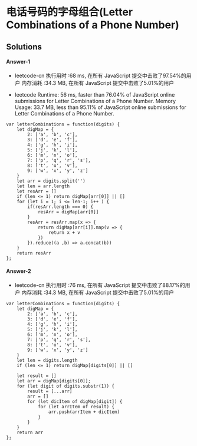 # 电话号码的字母组合(Letter Combinations of a Phone Number)


## Solutions

#### Answer-1

- leetcode-cn
执行用时 :68 ms, 在所有 JavaScript 提交中击败了97.54%的用户
内存消耗 :34.3 MB, 在所有 JavaScript 提交中击败了5.01%的用户

- leetcode
Runtime: 56 ms, faster than 76.04% of JavaScript online submissions for Letter Combinations of a Phone Number.
Memory Usage: 33.7 MB, less than 95.11% of JavaScript online submissions for Letter Combinations of a Phone Number.

```
var letterCombinations = function(digits) {
    let digMap = {
        2: ['a', 'b', 'c'],
        3: ['d', 'e', 'f'],
        4: ['g', 'h', 'i'],
        5: ['j', 'k', 'l'],
        6: ['m', 'n', 'o'],
        7: ['p', 'q', 'r', 's'],
        8: ['t', 'u', 'v'],
        9: ['w', 'x', 'y', 'z']
    }
    let arr = digits.split('')
    let len = arr.length
    let resArr = []
    if (len <= 1) return digMap[arr[0]] || []
    for (let i = 1; i <= len-1; i++ ) {
        if(resArr.length === 0) {
            resArr = digMap[arr[0]]
        }
        resArr = resArr.map(x => {
            return digMap[arr[i]].map(v => {
                return x + v
            })
        }).reduce((a ,b) => a.concat(b))
    }
    return resArr
};
```


#### Answer-2

- leetcode-cn
执行用时 :76 ms, 在所有 JavaScript 提交中击败了88.17%的用户
内存消耗 :34.3 MB, 在所有 JavaScript 提交中击败了5.01%的用户

```
var letterCombinations = function(digits) {
    let digMap = {
        2: ['a', 'b', 'c'],
        3: ['d', 'e', 'f'],
        4: ['g', 'h', 'i'],
        5: ['j', 'k', 'l'],
        6: ['m', 'n', 'o'],
        7: ['p', 'q', 'r', 's'],
        8: ['t', 'u', 'v'],
        9: ['w', 'x', 'y', 'z']
    }
    let len = digits.length
    if (len <= 1) return digMap[digits[0]] || []

    let result = []
    let arr = digMap[digits[0]];
    for (let digit of digits.substr(1)) {
        result = [...arr]
        arr = []
        for (let dicItem of digMap[digit]) {
            for (let arrItem of result) {
                arr.push(arrItem + dicItem)
            }
        }
    }
    return arr
};
```
